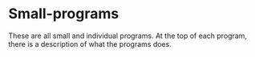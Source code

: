 # Small-programs
These are all small and individual programs. At the top of each program, there is a description of what the programs does.
